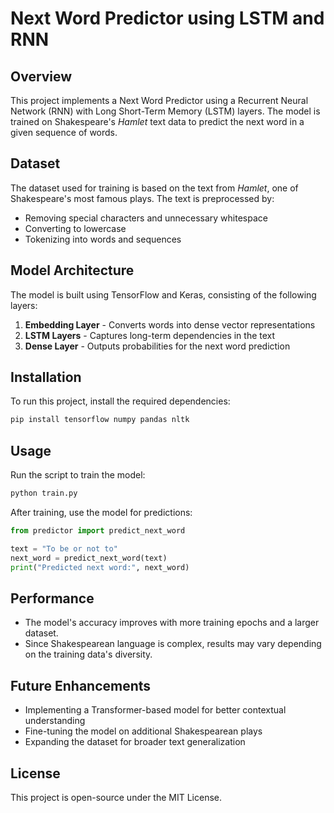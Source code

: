 # Next Word Predictor using LSTM and RNN

## Overview
This project implements a Next Word Predictor using a Recurrent Neural Network (RNN) with Long Short-Term Memory (LSTM) layers. The model is trained on Shakespeare's *Hamlet* text data to predict the next word in a given sequence of words.

## Dataset
The dataset used for training is based on the text from *Hamlet*, one of Shakespeare's most famous plays. The text is preprocessed by:
- Removing special characters and unnecessary whitespace
- Converting to lowercase
- Tokenizing into words and sequences

## Model Architecture
The model is built using TensorFlow and Keras, consisting of the following layers:
1. **Embedding Layer** - Converts words into dense vector representations
2. **LSTM Layers** - Captures long-term dependencies in the text
3. **Dense Layer** - Outputs probabilities for the next word prediction

## Installation
To run this project, install the required dependencies:
```bash
pip install tensorflow numpy pandas nltk
```

## Usage
Run the script to train the model:
```bash
python train.py
```
After training, use the model for predictions:
```python
from predictor import predict_next_word

text = "To be or not to"
next_word = predict_next_word(text)
print("Predicted next word:", next_word)
```

## Performance
- The model's accuracy improves with more training epochs and a larger dataset.
- Since Shakespearean language is complex, results may vary depending on the training data's diversity.

## Future Enhancements
- Implementing a Transformer-based model for better contextual understanding
- Fine-tuning the model on additional Shakespearean plays
- Expanding the dataset for broader text generalization

## License
This project is open-source under the MIT License.


